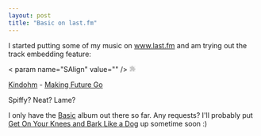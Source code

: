 ```yaml
---
layout: post
title: "Basic on last.fm"
---
```


<p>I started putting some of my music on <a href="http://www.last.fm">www.last.fm</a>  and am trying out the track embedding feature:</p>
<object codebase="http://fpdownload.macromedia.com/pub/shockwave/cabs/flash/swflash.cab#version=7,0,0,0"  height="13" width="13" classid="clsid:d27cdb6e-ae6d-11cf-96b8-444553540000" allownetworking="internal"> 
<param name="_cx" value="344" />
<param name="_cy" value="344" />
<param name="FlashVars" value="" /> 
<param name="Movie" value="http://static.last.fm/webclient/inline/1/inlinePlayer.swf" /> 
<param name="Src" value="http://static.last.fm/webclient/inline/1/inlinePlayer.swf" /> 
<param name="WMode" value="Transparent" />
<param name="Play" value="0" /> 
<param name="Loop" value="-1" />
<param name="Quality" value="High" />< param name="SAlign" value="" />
<param name="Menu" value="-1" />
<param name="Base" value="" /> 
<param name="AllowScriptAccess" value="sameDomain" />
<param name="Scale" value="NoScale" /> 
<param name="DeviceFont" value="0" />
<param name="EmbedMovie" value="0" /> 
<param name="BGColor" value="FFFFFF" />
<param name="SWRemote" value="" /> 
<param name="MovieData" value="" />
<param name="SeamlessTabbing" value="1" /> 
<param name="Profile" value="0" />
<param name="ProfileAddress" value="" /> 
<param name="ProfilePort" value="0" />
<param name="AllowNetworking" value="all" /> 
<param name="AllowFullScreen" value="false" />     
<embed wmode="transparent" src="http://static.last.fm/webclient/inline/1/inlinePlayer.swf" quality="high"  flashvars="resourceID=21629110&amp;flp=true" bgcolor="#ffffff" width="13" height="13" name="inlinePlayer"  allownetworking="internal" allowscriptaccess="sameDomain" type="application/x-shockwave-flash"  pluginspage="http://www.macromedia.com/go/getflashplayer"> </embed></object> 

<p><a href="http://www.last.fm/music/Kindohm">Kindohm</a> -  <a href="http://www.last.fm/music/Kindohm/_/Making+Future+Go">Making Future Go</a></p>    
<p>Spiffy? Neat? Lame?</p>
  
<p>I only have the <a href="http://www.last.fm/music/Kindohm/Basic" target="_blank">Basic</a>  album out there so far. Any requests? I'll probably put  <a href="http://www.youtube.com/watch?v=r959FX-lBMc" target="_blank">Get On Your Knees and Bark Like a Dog</a>  up sometime soon :)</p>
   

    
